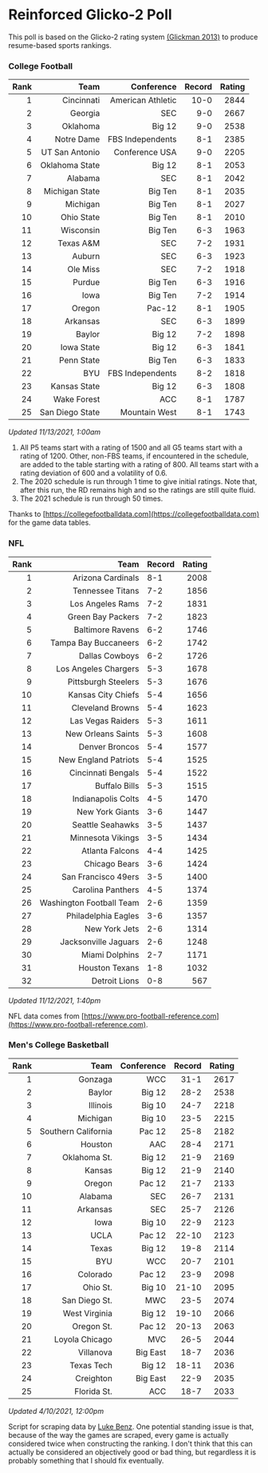 # Reinforced Glicko-2 Poll

This poll is based on the Glicko-2 rating system [\(Glickman 2013\)](http://glicko.net/glicko/glicko2.pdf) to produce resume-based sports rankings.

### College Football
| Rank  | Team                 | Conference           | Record   | Rating |
| ---:  | ---:                 | ---:                 | ---:     | ---:   |
| 1     | Cincinnati           | American Athletic    | 10-0     | 2844   |
| 2     | Georgia              | SEC                  | 9-0      | 2667   |
| 3     | Oklahoma             | Big 12               | 9-0      | 2538   |
| 4     | Notre Dame           | FBS Independents     | 8-1      | 2385   |
| 5     | UT San Antonio       | Conference USA       | 9-0      | 2205   |
| 6     | Oklahoma State       | Big 12               | 8-1      | 2053   |
| 7     | Alabama              | SEC                  | 8-1      | 2042   |
| 8     | Michigan State       | Big Ten              | 8-1      | 2035   |
| 9     | Michigan             | Big Ten              | 8-1      | 2027   |
| 10    | Ohio State           | Big Ten              | 8-1      | 2010   |
| 11    | Wisconsin            | Big Ten              | 6-3      | 1963   |
| 12    | Texas A&M            | SEC                  | 7-2      | 1931   |
| 13    | Auburn               | SEC                  | 6-3      | 1923   |
| 14    | Ole Miss             | SEC                  | 7-2      | 1918   |
| 15    | Purdue               | Big Ten              | 6-3      | 1916   |
| 16    | Iowa                 | Big Ten              | 7-2      | 1914   |
| 17    | Oregon               | Pac-12               | 8-1      | 1905   |
| 18    | Arkansas             | SEC                  | 6-3      | 1899   |
| 19    | Baylor               | Big 12               | 7-2      | 1898   |
| 20    | Iowa State           | Big 12               | 6-3      | 1841   |
| 21    | Penn State           | Big Ten              | 6-3      | 1833   |
| 22    | BYU                  | FBS Independents     | 8-2      | 1818   |
| 23    | Kansas State         | Big 12               | 6-3      | 1808   |
| 24    | Wake Forest          | ACC                  | 8-1      | 1787   |
| 25    | San Diego State      | Mountain West        | 8-1      | 1743   |
_Updated 11/13/2021, 1:00am_

1. All P5 teams start with a rating of 1500 and all G5 teams start with a rating of 1200. Other, non-FBS teams, if encountered in the schedule, are added to the table starting with a rating of 800. All teams start with a rating deviation of 600 and a volatility of 0.6.
2. The 2020 schedule is run through 1 time to give initial ratings. Note that, after this run, the RD remains high and so the ratings are still quite fluid.
3. The 2021 schedule is run through 50 times.

Thanks to [https://collegefootballdata.com](https://collegefootballdata.com) for the game data tables.

### NFL
| Rank  | Team                       | Record   | Rating |
| ---:  | ---:                       | :---     | ---:   |
| 1     | Arizona Cardinals          | 8-1      | 2008   |
| 2     | Tennessee Titans           | 7-2      | 1856   |
| 3     | Los Angeles Rams           | 7-2      | 1831   |
| 4     | Green Bay Packers          | 7-2      | 1823   |
| 5     | Baltimore Ravens           | 6-2      | 1746   |
| 6     | Tampa Bay Buccaneers       | 6-2      | 1742   |
| 7     | Dallas Cowboys             | 6-2      | 1726   |
| 8     | Los Angeles Chargers       | 5-3      | 1678   |
| 9     | Pittsburgh Steelers        | 5-3      | 1676   |
| 10    | Kansas City Chiefs         | 5-4      | 1656   |
| 11    | Cleveland Browns           | 5-4      | 1623   |
| 12    | Las Vegas Raiders          | 5-3      | 1611   |
| 13    | New Orleans Saints         | 5-3      | 1608   |
| 14    | Denver Broncos             | 5-4      | 1577   |
| 15    | New England Patriots       | 5-4      | 1525   |
| 16    | Cincinnati Bengals         | 5-4      | 1522   |
| 17    | Buffalo Bills              | 5-3      | 1515   |
| 18    | Indianapolis Colts         | 4-5      | 1470   |
| 19    | New York Giants            | 3-6      | 1447   |
| 20    | Seattle Seahawks           | 3-5      | 1437   |
| 21    | Minnesota Vikings          | 3-5      | 1434   |
| 22    | Atlanta Falcons            | 4-4      | 1425   |
| 23    | Chicago Bears              | 3-6      | 1424   |
| 24    | San Francisco 49ers        | 3-5      | 1400   |
| 25    | Carolina Panthers          | 4-5      | 1374   |
| 26    | Washington Football Team   | 2-6      | 1359   |
| 27    | Philadelphia Eagles        | 3-6      | 1357   |
| 28    | New York Jets              | 2-6      | 1314   |
| 29    | Jacksonville Jaguars       | 2-6      | 1248   |
| 30    | Miami Dolphins             | 2-7      | 1171   |
| 31    | Houston Texans             | 1-8      | 1032   |
| 32    | Detroit Lions              | 0-8      | 567    |
_Updated 11/12/2021, 1:40pm_

NFL data comes from [https://www.pro-football-reference.com](https://www.pro-football-reference.com).

### Men's College Basketball
| Rank  | Team                 | Conference | Record   | Rating |
| ---:  | ---:                 | ---:       | ---:     | ---:   |
| 1     | Gonzaga              | WCC        | 31-1     | 2617   |
| 2     | Baylor               | Big 12     | 28-2     | 2538   |
| 3     | Illinois             | Big 10     | 24-7     | 2218   |
| 4     | Michigan             | Big 10     | 23-5     | 2215   |
| 5     | Southern California  | Pac 12     | 25-8     | 2182   |
| 6     | Houston              | AAC        | 28-4     | 2171   |
| 7     | Oklahoma St.         | Big 12     | 21-9     | 2169   |
| 8     | Kansas               | Big 12     | 21-9     | 2140   |
| 9     | Oregon               | Pac 12     | 21-7     | 2133   |
| 10    | Alabama              | SEC        | 26-7     | 2131   |
| 11    | Arkansas             | SEC        | 25-7     | 2126   |
| 12    | Iowa                 | Big 10     | 22-9     | 2123   |
| 13    | UCLA                 | Pac 12     | 22-10    | 2123   |
| 14    | Texas                | Big 12     | 19-8     | 2114   |
| 15    | BYU                  | WCC        | 20-7     | 2101   |
| 16    | Colorado             | Pac 12     | 23-9     | 2098   |
| 17    | Ohio St.             | Big 10     | 21-10    | 2095   |
| 18    | San Diego St.        | MWC        | 23-5     | 2074   |
| 19    | West Virginia        | Big 12     | 19-10    | 2066   |
| 20    | Oregon St.           | Pac 12     | 20-13    | 2063   |
| 21    | Loyola Chicago       | MVC        | 26-5     | 2044   |
| 22    | Villanova            | Big East   | 18-7     | 2036   |
| 23    | Texas Tech           | Big 12     | 18-11    | 2036   |
| 24    | Creighton            | Big East   | 22-9     | 2035   |
| 25    | Florida St.          | ACC        | 18-7     | 2033   |
_Updated 4/10/2021, 12:00pm_

Script for scraping data by [Luke Benz](https://github.com/lbenz731/NCAA_Hoops).
One potential standing issue is that, because of the way the games are scraped, every game is actually considered twice when constructing the ranking. I don't think that this can actually be considered an objectively good or bad thing, but regardless it is probably something that I should fix eventually.
